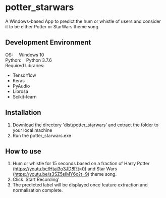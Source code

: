 # potter_starwars
A Windows-based App to predict the hum or whistle of users and consider it to be either Potter or StarWars theme song


## Development Environment
OS: &nbsp;&nbsp;&nbsp;&nbsp;Windows 10
<br/>Python:&nbsp;&nbsp;&nbsp;&nbsp;Python 3.7.6
<br/>Required Libraries:
- Tensorflow
- Keras
- PyAudio
- Librosa
- Scikit-learn


## Installation
1. Download the directory 'dist\potter_starwars' and extract the folder to your local machine
2. Run the potter_starwars.exe

## How to use
1. Hum or whistle for 15 seconds based on a fraction of Harry Potter (https://youtu.be/Htaj3o3JD8I?t=0) and Star Wars (https://youtu.be/s3SZ5sIMY6o?t=9) theme song.
2. Click 'Start Recording'
3. The predicted label will be displayed once feature extraction and normalisation complete.
